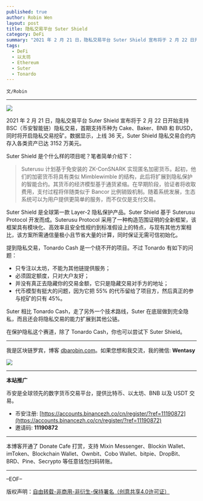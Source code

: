```yaml
---
published: true
author: Robin Wen
layout: post
title: 隐私交易平台 Suter Shield
category: DeFi
summary: "2021 年 2 月 21 日，隐私交易平台 Suter Shield 宣布将于 2 月 22 日开始支持 BSC（币安智能链）隐私交易，首期支持币种为 Cake、Baker、BNB 和 BUSD，同时将开启隐私交易挖矿。数据显示，上线 36 天，Suter Shield 隐私交易合约内存入各类资产已达 3152 万美元。Suter 相比 Tonardo Cash，走了另外一个技术路线，Suter 在底层做到完全隐私，而且还会将隐私交易的能力扩展到其他公链。在保护隐私这个赛道，除了 Tonardo Cash，你也可以尝试下 Suter Shield。"
tags:
  - DeFi
  - 以太坊
  - Ethereum
  - Suter
  - Tonardo
---
```


`文/Robin`

***

![](https://cdn.dbarobin.com/53qizaa.png)

2021 年 2 月 21 日，隐私交易平台 Suter Shield 宣布将于 2 月 22 日开始支持 BSC（币安智能链）隐私交易，首期支持币种为 Cake、Baker、BNB 和 BUSD，同时将开启隐私交易挖矿。数据显示，上线 36 天，Suter Shield 隐私交易合约内存入各类资产已达 3152 万美元。

Suter Shield 是个什么样的项目呢？笔者简单介绍下：

> Suterusu 计划基于免安装的 ZK-ConSNARK 实现匿名加密货币。起初，他们的加密货币将具有类似 Mimblewimble 的结构，此后将扩展到隐私保护的智能合约。其货币的经济模型基于通货紧缩。在早期阶段，验证者将收取费用，支付过程将伴随类似于 Bancor 比例销毁机制。随着系统发展，生态系统可以为用户提供更简单的服务，而不仅仅是支付交易。

Suter Shield 是全球第一款 Layer-2 隐私保护产品。Suter Shield 基于 Suterusu Protocol 开发而成。Suterusu Protocol 采用了一种构造范围证明的全新框架，该框架具有模块化、高效率且安全性规约到标准假设上的特点，与现有其他方案相比，该方案所需通信量极小且节省大量的计算，同时保证无需可信初始化。

提到隐私交易，Tonardo Cash 是一个绕不开的项目。不过 Tonardo 有如下的问题：

* 只专注以太坊，不能为其他链提供服务；
* 必须固定额度，只对大户友好；
* 并没有真正去隐藏你的交易金额，它只是隐藏交易对手方的地址；
* 代币模型有挺大的问题，因为它把 55% 的代币留给了项目方，然后真正的参与挖矿的只有 45%。

Suter 相比 Tonardo Cash，走了另外一个技术路线，Suter 在底层做到完全隐私，而且还会将隐私交易的能力扩展到其他公链。

在保护隐私这个赛道，除了 Tonardo Cash，你也可以尝试下 Suter Shield。

***

我是区块链罗宾，博客 [dbarobin.com](https://dbarobin.com/)。如果您想和我交流，我的微信: **Wentasy**

![](https://cdn.dbarobin.com/v4yywe2.png)

***

**本站推广**

币安是全球领先的数字货币交易平台，提供比特币、以太坊、BNB 以及 USDT 交易。

* 币安注册: [https://accounts.binancezh.co/cn/register/?ref=11190872](https://accounts.binancezh.co/cn/register/?ref=11190872)
* 邀请码: **11190872**

***

本博客开通了 Donate Cafe 打赏，支持 Mixin Messenger、Blockin Wallet、imToken、Blockchain Wallet、Ownbit、Cobo Wallet、bitpie、DropBit、BRD、Pine、Secrypto 等任意钱包扫码转账。

<center>
    <div class="--donate-button"
         data-button-id="f8b9df0d-af9a-460d-8258-d3f435445075"
    ></div>
</center>

***

–EOF–

版权声明：[自由转载-非商用-非衍生-保持署名（创意共享4.0许可证）](http://creativecommons.org/licenses/by-nc-nd/4.0/deed.zh)